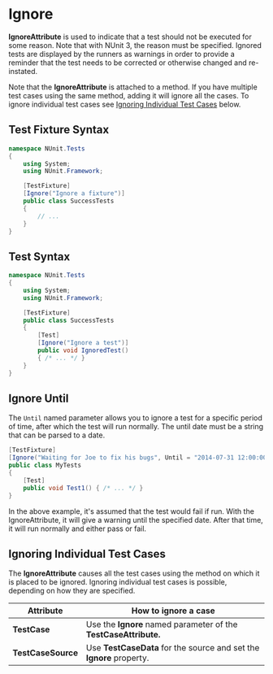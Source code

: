 # Ignore

**IgnoreAttribute** is used to indicate that a test should not be executed for
some reason. Note that with NUnit 3, the reason must be specified. Ignored
tests are displayed by the runners as warnings in order to provide a reminder
that the test needs to be corrected or otherwise changed and re-instated.

Note that the **IgnoreAttribute** is attached to a method. If you have multiple test cases using the same method, adding  it will ignore all the cases. To ignore individual test cases see [Ignoring Individual Test Cases](#ignoring-individual-test-cases) below.

## Test Fixture Syntax

```csharp
namespace NUnit.Tests
{
    using System;
    using NUnit.Framework;

    [TestFixture]
    [Ignore("Ignore a fixture")]
    public class SuccessTests
    {
        // ...
    }
}
```

## Test Syntax

```csharp
namespace NUnit.Tests
{
    using System;
    using NUnit.Framework;

    [TestFixture]
    public class SuccessTests
    {
        [Test]
        [Ignore("Ignore a test")]
        public void IgnoredTest()
        { /* ... */ }
    }
}
```

## Ignore Until

The `Until` named parameter allows you to ignore a test for a specific period of time,
after which the test will run normally. The until date must be a string
that can be parsed to a date.

```csharp
[TestFixture]
[Ignore("Waiting for Joe to fix his bugs", Until = "2014-07-31 12:00:00Z")]
public class MyTests
{
    [Test]
    public void Test1() { /* ... */ }
}
```

In the above example, it's assumed that the test would fail if run. With the
IgnoreAttribute, it will give a warning until the specified date. After that
time, it will run normally and either pass or fail.

## Ignoring Individual Test Cases

The **IgnoreAttribute** causes all the test cases using the method on which it is placed to be ignored. Ignoring individual test cases is possible, depending on how they are specified.

   Attribute        |   How to ignore a case
--------------------|------------------------------------------------------------------
**TestCase**        | Use the **Ignore** named parameter of the **TestCaseAttribute.**
**TestCaseSource**  | Use **TestCaseData** for the source and set the **Ignore** property.
